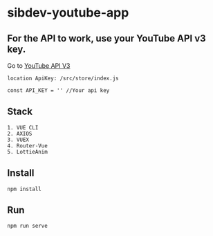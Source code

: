 # sibdev-youtube-app

## For the API to work, use your YouTube API v3 key.

Go to [YouTube API V3](https://developers.google.com/youtube/v3/getting-started)
```
location ApiKey: /src/store/index.js

const API_KEY = '' //Your api key
```

## Stack
```
1. VUE CLI
2. AXIOS
3. VUEX
4. Router-Vue
5. LottieAnim
```

## Install
```
npm install
```

## Run
```
npm run serve
```